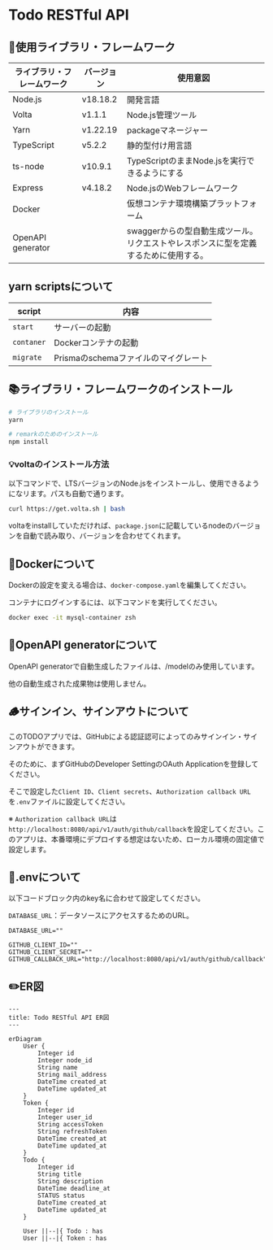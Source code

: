 # Todo RESTful API

## 📡使用ライブラリ・フレームワーク

|ライブラリ・フレームワーク|バージョン|使用意図|
|---|---|---|
|Node.js|v18.18.2|開発言語|
|Volta|v1.1.1|Node.js管理ツール|
|Yarn|v1.22.19|packageマネージャー|
|TypeScript|v5.2.2|静的型付け用言語|
|ts-node|v10.9.1|TypeScriptのままNode.jsを実行できるようにする|
|Express|v4.18.2|Node.jsのWebフレームワーク|
|Docker||仮想コンテナ環境構築プラットフォーム|
|OpenAPI generator||swaggerからの型自動生成ツール。リクエストやレスポンスに型を定義するために使用する。|

## yarn scriptsについて

|script|内容|
|---|---|
|`start`|サーバーの起動|
|`contaner`|Dockerコンテナの起動|
|`migrate`|Prismaのschemaファイルのマイグレート|

## 📚ライブラリ・フレームワークのインストール

```zsh
# ライブラリのインストール
yarn

# remarkのためのインストール
npm install
```

### 💡voltaのインストール方法

以下コマンドで、LTSバージョンのNode.jsをインストールし、使用できるようになリます。パスも自動で通ります。

```zsh
curl https://get.volta.sh | bash
```

voltaをinstallしていただければ、`package.json`に記載しているnodeのバージョンを自動で読み取り、バージョンを合わせてくれます。

## 🐳Dockerについて

Dockerの設定を変える場合は、`docker-compose.yaml`を編集してください。

コンテナにログインするには、以下コマンドを実行してください。

```zsh
docker exec -it mysql-container zsh
```

## 📝OpenAPI generatorについて

OpenAPI generatorで自動生成したファイルは、/modelのみ使用しています。

他の自動生成された成果物は使用しません。

## 🪵サインイン、サインアウトについて

<!-- TODO シーケンス図について書く -->

このTODOアプリでは、GitHubによる認証認可によってのみサインイン・サインアウトができます。

そのために、まずGitHubのDeveloper SettingのOAuth Applicationを登録してください。

そこで設定した`Client ID`、`Client secrets`、`Authorization callback URL`を`.env`ファイルに設定してください。

※ `Authorization callback URL`は`http://localhost:8080/api/v1/auth/github/callback`を設定してください。このアプリは、本番環境にデプロイする想定はないため、ローカル環境の固定値で設定します。

## 🌲.envについて

以下コードブロック内のkey名に合わせて設定してください。

`DATABASE_URL`：データソースにアクセスするためのURL。

```.env
DATABASE_URL=""

GITHUB_CLIENT_ID="" 
GITHUB_CLIENT_SECRET=""
GITHUB_CALLBACK_URL="http://localhost:8080/api/v1/auth/github/callback"
```

## ✏️ER図

```mermaid
---
title: Todo RESTful API ER図
---

erDiagram
    User {
        Integer id
        Integer node_id
        String name
        String mail_address
        DateTime created_at
        DateTime updated_at
    }
    Token {
        Integer id
        Integer user_id
        String accessToken
        String refreshToken
        DateTime created_at
        DateTime updated_at
    }
    Todo {
        Integer id
        String title
        String description
        DateTime deadline_at
        STATUS status
        DateTime created_at
        DateTime updated_at
    }

    User ||--|{ Todo : has
    User ||--|{ Token : has
```
